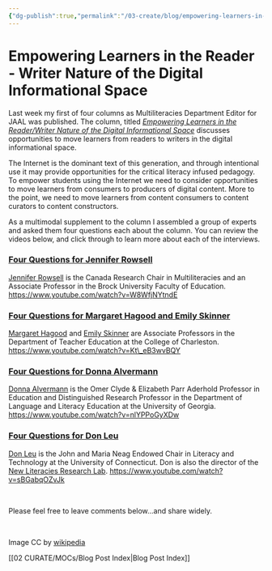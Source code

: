 ```yaml
---
{"dg-publish":true,"permalink":"/03-create/blog/empowering-learners-in-the-reader-writer-nature-of-the-digital-informational-space/","title":"Empowering Learners in the Reader/Writer Nature of the Digital Informational Space","tags":["jaal","online-collaborative-inquiry","online-content-construction","online-reading-comprehension"]}
---
```


# Empowering Learners in the Reader - Writer Nature of the Digital Informational Space

Last week my first of four columns as Multiliteracies Department Editor for JAAL was published. The column, titled [_Empowering Learners in the Reader/Writer Nature of the Digital Informational Space_](http://onlinelibrary.wiley.com/doi/10.1002/jaal.337/abstract) discusses opportunities to move learners from readers to writers in the digital informational space.

The Internet is the dominant text of this generation, and through intentional use it may provide opportunities for the critical literacy infused pedagogy. To empower students using the Internet we need to consider opportunities to move learners from consumers to producers of digital content. More to the point, we need to move learners from content consumers to content curators to content constructors.

As a multimodal supplement to the column I assembled a group of experts and asked them four questions each about the column. You can review the videos below, and click through to learn more about each of the interviews.

### [Four Questions for Jennifer Rowsell](http://wiobyrne.com/four-questions-for-jennifer-rowsell/)

[Jennifer Rowsell](https://twitter.com/jrowsell2) is the Canada Research Chair in Multiliteracies and an Associate Professor in the Brock University Faculty of Education. https://www.youtube.com/watch?v=W8WfjNYtndE

### [Four Questions for Margaret Hagood and Emily Skinner](http://wiobyrne.com/four-questions-for-margaret-hagood-emily-skinner-about-empowering-students-as-online-readerswriters/)

[Margaret Hagood](http://teachered.cofc.edu/faculty-staff-listing/hagood-margaret.php) and [Emily Skinner](http://teachered.cofc.edu/faculty-staff-listing/skinner-emily.php) are Associate Professors in the Department of Teacher Education at the College of Charleston. https://www.youtube.com/watch?v=Kt\_eB3wvBQY

### [Four Questions for Donna Alvermann](http://wiobyrne.com/four-questions-for-donna-alvermann-about-empowering-students-as-online-readerswriters/)

[Donna Alvermann](https://twitter.com/diglitalvermann) is the Omer Clyde & Elizabeth Parr Aderhold Professor in Education and Distinguished Research Professor in the Department of Language and Literacy Education at the University of Georgia. https://www.youtube.com/watch?v=nlYPPoGyXDw

### [Four Questions for Don Leu](http://wiobyrne.com/four-questions-for-don-leu-about-empowering-students-as-online-readerswriters/)

[Don Leu](https://twitter.com/djleu) is the John and Maria Neag Endowed Chair in Literacy and Technology at the University of Connecticut. Don is also the director of the [New Literacies Research Lab](http://newliteracies.uconn.edu/). https://www.youtube.com/watch?v=sBGabqOZvJk

 

Please feel free to leave comments below...and share widely.

 

Image CC by [wikipedia](http://upload.wikimedia.org/wikipedia/commons/e/ec/Seagate_ST33232A_hard_disk_head_and_platters_detail.jpg)

[[02 CURATE/MOCs/Blog Post Index\|Blog Post Index]]